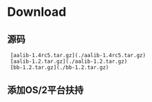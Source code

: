 # Download

## 源码
	 [aalib-1.4rc5.tar.gz](./aalib-1.4rc5.tar.gz)
	 [aalib-1.2.tar.gz](./aalib-1.2.tar.gz)
	 [bb-1.2.tar.gz](./bb-1.2.tar.gz)

## 添加OS/2平台扶持


